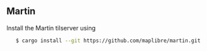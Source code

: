 ## Martin

Install the Martin tilserver using 

```sh
   $ cargo install --git https://github.com/maplibre/martin.git
```

